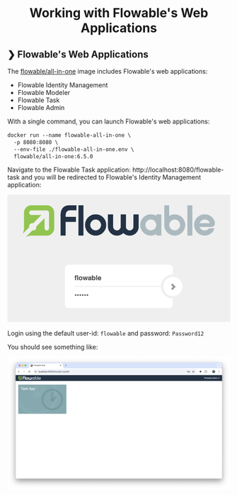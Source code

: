 <h1 align="center">Working with Flowable's Web Applications</h1>

## ❯ Flowable's Web Applications

The [flowable/all-in-one](https://hub.docker.com/r/flowable/all-in-one) image includes Flowable's web applications:
- Flowable Identity Management
- Flowable Modeler
- Flowable Task
- Flowable Admin

With a single command, you can launch Flowable's web applications:

```
docker run --name flowable-all-in-one \
  -p 8080:8080 \
  --env-file ./flowable-all-in-one.env \
  flowable/all-in-one:6.5.0
```

Navigate to the Flowable Task application: http://localhost:8080/flowable-task and you will be redirected to Flowable's 
Identity Management application:

<p align="center">
  <img src="./login.png" alt="Authentication Settings"/>
</p>

Login using the default user-id: `flowable` and password: `Password12`

You should see something like:

<p align="center">
  <img src="./flowable-task-landing-page.png" alt="Flowable Task landing page"/>
</p>

